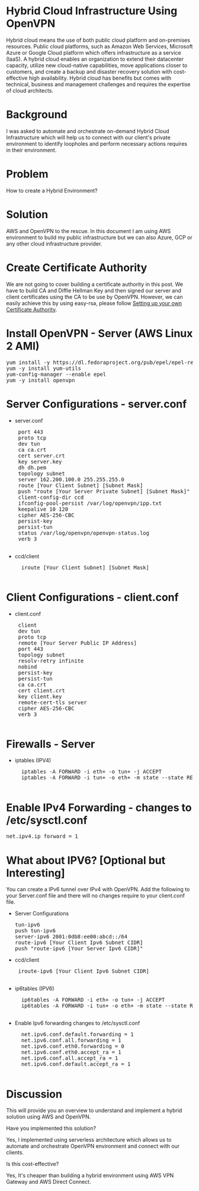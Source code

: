 Hybrid Cloud Infrastructure Using OpenVPN
=========================================
Hybrid cloud means the use of both public cloud platform and on-premises resources. Public cloud platforms, such as Amazon Web Services, Microsoft Azure or Google Cloud platform which offers infrastructure as a service (IaaS). A hybrid cloud enables an organization to extend their datacenter capacity, utilize new cloud-native capabilities, move applications closer to customers, and create a backup and disaster recovery solution with cost-effective high availability. Hybrid cloud has benefits but comes with technical, business and management challenges and requires the expertise of cloud architects.

Background
==========
I was asked to automate and orchestrate on-demand Hybrid Cloud Infrastructure which will help us to connect with our client's private environment to identify loopholes and perform necessary actions requires in their environment.

Problem
=======
How to create a Hybrid Environment?

Solution
========
AWS and OpenVPN to the rescue. In this document I am using AWS environment to build my public infrastructure but we can also Azure, GCP or any other cloud infrastructure provider.

Create Certificate Authority
============================
We are not going to cover building a certificate authority in this post. We have to build CA and Diffie Hellman Key and then signed our server and client certificates using the CA to be use by OpenVPN. However, we can easily achieve this by using easy-rsa, please follow [Setting up your own Certificate Authority](https://openvpn.net/community-resources/setting-up-your-own-certificate-authority-ca/).

Install OpenVPN -  Server (AWS Linux 2 AMI)
===========================================
<pre>
yum install -y https://dl.fedoraproject.org/pub/epel/epel-release-latest-7.noarch.rpm
yum -y install yum-utils
yum-config-manager --enable epel
yum -y install openvpn
</pre>

Server Configurations - server.conf
===================================
-  server.conf
	<pre>
	port 443
	proto tcp
	dev tun
	ca ca.crt
	cert server.crt
	key server.key
	dh dh.pem
	topology subnet
	server 162.200.100.0 255.255.255.0
	route [Your Client Subnet] [Subnet Mask]
	push "route [Your Server Private Subnet] [Subnet Mask]"
	client-config-dir ccd
	ifconfig-pool-persist /var/log/openvpn/ipp.txt
	keepalive 10 120
	cipher AES-256-CBC
	persist-key
	persist-tun
	status /var/log/openvpn/openvpn-status.log
	verb 3
	</pre>

- ccd/client
	<pre>
 	iroute [Your Client Subnet] [Subnet Mask]
 	</pre>

Client Configurations - client.conf 
===================================
-  client.conf
	<pre>
	client
	dev tun
	proto tcp
	remote [Your Server Public IP Address]
	port 443
	topology subnet
	resolv-retry infinite
	nobind
	persist-key
	persist-tun
	ca ca.crt
	cert client.crt
	key client.key
	remote-cert-tls server
	cipher AES-256-CBC
	verb 3
	</pre>

Firewalls - Server
==================
- iptables   (IPV4)
	<pre>
	iptables -A FORWARD -i eth+ -o tun+ -j ACCEPT
	iptables -A FORWARD -i tun+ -o eth+ -m state --state RELATED,ESTABLISHED -j ACCEPT
	</pre>

Enable IPv4 Forwarding - changes to /etc/sysctl.conf
====================================================
<pre>
net.ipv4.ip_forward = 1
</pre>

What about IPV6? [Optional but Interesting]
===========================================
You can create a IPv6 tunnel over IPv4 with OpenVPN. Add the following to your Server.conf file and there will no changes require to your client.conf file.

 -  Server Configurations
 	<pre>
 	tun-ipv6
	push tun-ipv6
 	server-ipv6 2001:0db8:ee00:abcd::/64
 	route-ipv6 [Your Client Ipv6 Subnet CIDR]
 	push "route-ipv6 [Your Server Ipv6 CIDR]"
 	</pre>

 - ccd/client
	<pre>
	iroute-ipv6 [Your Client Ipv6 Subnet CIDR]
	</pre>

- ip6tables (IPV6)
	<pre>
	ip6tables -A FORWARD -i eth+ -o tun+ -j ACCEPT
	ip6tables -A FORWARD -i tun+ -o eth+ -m state --state RELATED,ESTABLISHED -j ACCEPT
	</pre>

- Enable Ipv6 forwarding changes to /etc/sysctl.conf
	<pre>
	net.ipv6.conf.default.forwarding = 1
	net.ipv6.conf.all.forwarding = 1
	net.ipv6.conf.eth0.forwarding = 0
	net.ipv6.conf.eth0.accept_ra = 1
	net.ipv6.conf.all.accept_ra = 1
	net.ipv6.conf.default.accept_ra = 1
	</pre>

Discussion
==========
This will provide you an overview to understand and implement a hybrid solution using AWS and OpenVPN.

Have you implemented this solution?

Yes, I implemented using serverless architecture which allows us to automate and orchestrate OpenVPN environment and connect with our clients.

Is this cost-effective?

Yes, It's cheaper than building a hybrid environment using AWS VPN Gateway and AWS Direct Connect.

